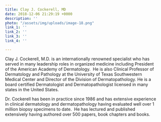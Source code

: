 ```yaml
---
title: Clay J. Cockerell, MD
date: 2018-12-06 21:29:19 +0000
description: ''
photo: "/assets/img/uploads/image-18.png"
link_1: ''
link_2: ''
link_3: ''
link_4: ''

---
```

Clay J. Cockerell, M.D. is an internationally renowned specialist who has served in many leadership roles in organized medicine including President of the American Academy of Dermatology.  He is also Clinical Professor of Dermatology and Pathology at the University of Texas Southwestern Medical Center and Director of the Division of Dermatopathology.  He is a board certified Dermatologist and Dermatopathologist licensed in many states in the United States.

Dr. Cockerell has been in practice since 1986 and has extensive experience in clinical dermatology and dermatopathology having evaluated well over 1 million biopsy specimens to date.  He has lectured and published extensively having authored over 500 papers, book chapters and books.